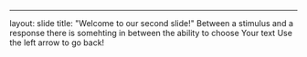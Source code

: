 
---
layout: slide
title: "Welcome to our second slide!"
Between a stimulus and a response there is somehting in between the ability to choose 
Your text
Use the left arrow to go back!
